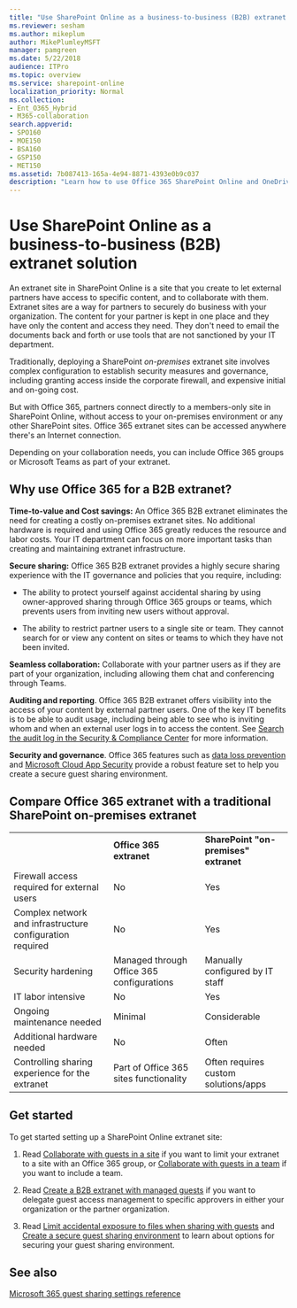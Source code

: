 ```yaml
---
title: "Use SharePoint Online as a business-to-business (B2B) extranet solution"
ms.reviewer: sesham
ms.author: mikeplum
author: MikePlumleyMSFT
manager: pamgreen
ms.date: 5/22/2018
audience: ITPro
ms.topic: overview
ms.service: sharepoint-online
localization_priority: Normal
ms.collection:  
- Ent_O365_Hybrid
- M365-collaboration
search.appverid:
- SPO160
- MOE150
- BSA160
- GSP150
- MET150
ms.assetid: 7b087413-165a-4e94-8871-4393e0b9c037
description: "Learn how to use Office 365 SharePoint Online and OneDrive for Business as a Business to Business (B2B) extranet solution"
---
```


# Use SharePoint Online as a business-to-business (B2B) extranet solution

An extranet site in SharePoint Online is a site that you create to let external partners have access to specific content, and to collaborate with them. Extranet sites are a way for partners to securely do business with your organization. The content for your partner is kept in one place and they have only the content and access they need. They don't need to email the documents back and forth or use tools that are not sanctioned by your IT department.
  
Traditionally, deploying a SharePoint  *on-premises*  extranet site involves complex configuration to establish security measures and governance, including granting access inside the corporate firewall, and expensive initial and on-going cost. 
  
But with Office 365, partners connect directly to a members-only site in SharePoint Online, without access to your on-premises environment or any other SharePoint sites. Office 365 extranet sites can be accessed anywhere there's an Internet connection.
  
Depending on your collaboration needs, you can include Office 365 groups or Microsoft Teams as part of your extranet.

## Why use Office 365 for a B2B extranet?

 **Time-to-value and Cost savings:** An Office 365 B2B extranet eliminates the need for creating a costly on-premises extranet sites. No additional hardware is required and using Office 365 greatly reduces the resource and labor costs. Your IT department can focus on more important tasks than creating and maintaining extranet infrastructure. 
  
 **Secure sharing:** Office 365 B2B extranet provides a highly secure sharing experience with the IT governance and policies that you require, including: 
  
- The ability to protect yourself against accidental sharing by using  owner-approved sharing through Office 365 groups or teams, which prevents users from inviting new users without approval. 
    
- The ability to restrict partner users to a single site or team. They cannot search for or view any content on sites or teams to which they have not been invited.
    
 **Seamless collaboration:** Collaborate with your partner users as if they are part of your organization, including allowing them chat and conferencing through Teams. 
  
 **Auditing and reporting**. Office 365 B2B extranet offers visibility into the access of your content by external partner users. One of the key IT benefits is to be able to audit usage, including being able to see who is inviting whom and when an external user logs in to access the content. See [Search the audit log in the Security & Compliance Center](https://docs.microsoft.com/microsoft-365/compliance/search-the-audit-log-in-security-and-compliance) for more information.

 **Security and governance**. Office 365 features such as [data loss prevention](https://docs.microsoft.com/microsoft-365/compliance/data-loss-prevention-policies) and [Microsoft Cloud App Security](https://docs.microsoft.com/cloud-app-security/what-is-cloud-app-security) provide a robust feature set to help you create a secure guest sharing environment.
  
## Compare Office 365 extranet with a traditional SharePoint on-premises extranet

||||
|:-----|:-----|:-----|
||**Office 365 extranet** <br/> |**SharePoint "on-premises" extranet** <br/> |
|Firewall access required for external users  <br/> |No  <br/> |Yes  <br/> |
|Complex network and infrastructure configuration required  <br/> |No  <br/> |Yes  <br/> |
|Security hardening  <br/> |Managed through Office 365 configurations  <br/> |Manually configured by IT staff  <br/> |
|IT labor intensive  <br/> |No  <br/> |Yes  <br/> |
|Ongoing maintenance needed  <br/> |Minimal  <br/> |Considerable  <br/> |
|Additional hardware needed  <br/> |No  <br/> |Often  <br/> |
|Controlling sharing experience for the extranet  <br/> |Part of Office 365 sites functionality  <br/> |Often requires custom solutions/apps  <br/> |

## Get started

To get started setting up a SharePoint Online extranet site:
  
1. Read [Collaborate with guests in a site](https://docs.microsoft.com/Office365/Enterprise/collaborate-in-a-site) if you want to limit your extranet to a site with an Office 365 group, or [Collaborate with guests in a team](https://docs.microsoft.com/Office365/Enterprise/collaborate-as-a-team) if you want to include a team.

2. Read [Create a B2B extranet with managed guests](https://docs.microsoft.com/Office365/Enterprise/b2b-extranet) if you want to delegate guest access management to specific approvers in either your organization or the partner organization. 
    
3. Read [Limit accidental exposure to files when sharing with guests](https://docs.microsoft.com/Office365/Enterprise/sharing-limit-accidental-exposure) and [Create a secure guest sharing environment](https://docs.microsoft.com/Office365/Enterprise/create-a-secure-guest-sharing-environment) to learn about options for securing your guest sharing environment.   

## See also

[Microsoft 365 guest sharing settings reference](https://docs.microsoft.com/Office365/Enterprise/microsoft-365-guest-settings)